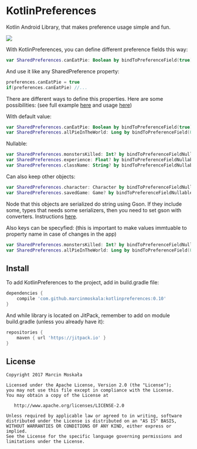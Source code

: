 # KotlinPreferences
Kotlin Android Library, that makes preference usage simple and fun.

[![](https://jitpack.io/v/marcinmoskala/kotlinpreferences.svg)](https://jitpack.io/#marcinmoskala/kotlinpreferences)

With KotlinPreferences, you can define different preference fields this way:

```kotlin
var SharedPreferences.canEatPie: Boolean by bindToPreferenceField(true)
```

And use it like any SharedPreference property:
```kotlin
preferences.canEatPie = true
if(preferences.canEatPie) //...
```

There are different ways to define this properties. Here are some possibilities: (see full example [here](https://github.com/MarcinMoskala/KotlinPreferences/blob/master/kotlinpreferences-lib/src/androidTest/java/com/marcinmoskala/kotlinpreferences/ExampleConfig.kt) and usage [here](https://github.com/MarcinMoskala/KotlinPreferences/tree/master/kotlinpreferences-lib/src/androidTest/java/com/marcinmoskala/kotlinpreferences))

With default value: 
```kotlin
var SharedPreferences.canEatPie: Boolean by bindToPreferenceField(true)
var SharedPreferences.allPieInTheWorld: Long by bindToPreferenceField(0)
```

Nullable:
```kotlin
var SharedPreferences.monstersKilled: Int? by bindToPreferenceFieldNullable()
var SharedPreferences.experience: Float? by bindToPreferenceFieldNullable()
var SharedPreferences.className: String? by bindToPreferenceFieldNullable()
```

Can also keep other objects: 
```kotlin
var SharedPreferences.character: Character by bindToPreferenceFieldNullable()
var SharedPreferences.savedGame: Game? by bindToPreferenceFieldNullable()
```
Node that this objects are serialized do string using Gson. If they include some, types that needs some serializers, then you need to set gson with converters. Instructions [here](https://github.com/MarcinMoskala/KotlinPreferences/wiki/Setting-gson).

Also keys can be specyfied: (this is important to make values immtuable to property name in case of changes in the app)
```kotlin
var SharedPreferences.monstersKilled: Int? by bindToPreferenceFieldNullable("MonstersKilledKey")
var SharedPreferences.allPieInTheWorld: Long by bindToPreferenceField(0, "AllPieKey")
```

## Install

To add KotlinPreferences to the project, add in build.gradle file:

```groovy
dependencies {
    compile 'com.github.marcinmoskala:kotlinpreferences:0.10'
}
```

And while library is located on JitPack, remember to add on module build.gradle (unless you already have it):

```groovy
repositories {
    maven { url 'https://jitpack.io' }
}
```


License
-------

    Copyright 2017 Marcin Moskała

    Licensed under the Apache License, Version 2.0 (the "License");
    you may not use this file except in compliance with the License.
    You may obtain a copy of the License at

       http://www.apache.org/licenses/LICENSE-2.0

    Unless required by applicable law or agreed to in writing, software
    distributed under the License is distributed on an "AS IS" BASIS,
    WITHOUT WARRANTIES OR CONDITIONS OF ANY KIND, either express or implied.
    See the License for the specific language governing permissions and
    limitations under the License.


